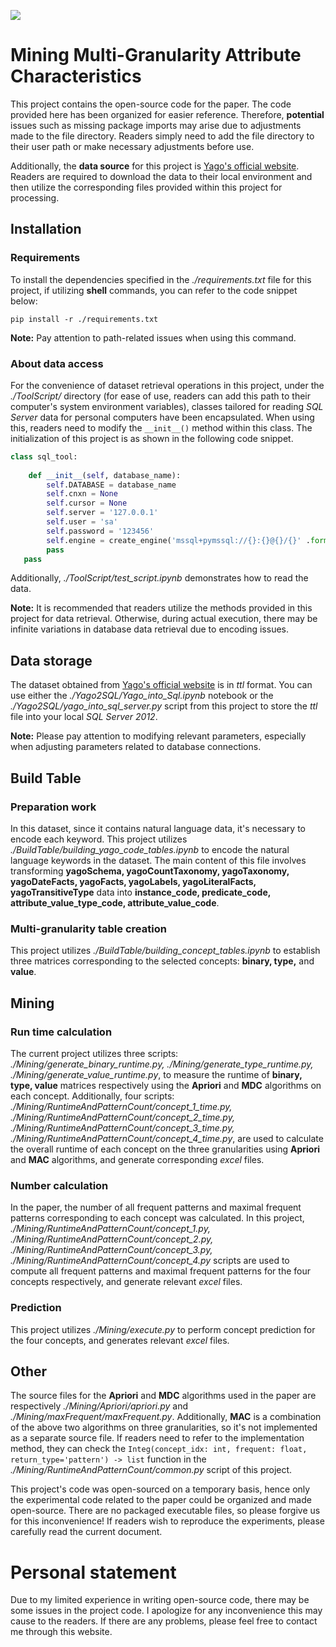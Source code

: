 [![](https://img.shields.io/badge/语言切换-中文-blue)](./README_cn.md)

# Mining Multi-Granularity Attribute Characteristics

This project contains the open-source code for the paper. The code provided here has been organized for easier reference. Therefore, **potential** issues such as missing package imports may arise due to adjustments made to the file directory. Readers simply need to add the file directory to their user path or make necessary adjustments before use.

Additionally, the **data source** for this project is [Yago's official website](https://yago-knowledge.org/). Readers are required to download the data to their local environment and then utilize the corresponding files provided within this project for processing.

## Installation

### Requirements

To install the dependencies specified in the *./requirements.txt* file for this project, if utilizing **shell** commands, you can refer to the code snippet below:

```shell
pip install -r ./requirements.txt
```

**Note:** Pay attention to path-related issues when using this command.

### About data access

For the convenience of dataset retrieval operations in this project, under the *./ToolScript/* directory (for ease of use, readers can add this path to their computer's system environment variables), classes tailored for reading *SQL Server* data for personal computers have been encapsulated. When using this, readers need to modify the `__init__()` method within this class. The initialization of this project is as shown in the following code snippet.

```python
class sql_tool:
    
    def __init__(self, database_name):
        self.DATABASE = database_name
        self.cnxn = None
        self.cursor = None
        self.server = '127.0.0.1'
        self.user = 'sa'
        self.password = '123456'
        self.engine = create_engine('mssql+pymssql://{}:{}@{}/{}' .format(self.user, self.password, self.server, self.DATABASE))
        pass
   pass
```

Additionally, *./ToolScript/test_script.ipynb* demonstrates how to read the data.

**Note:** It is recommended that readers utilize the methods provided in this project for data retrieval. Otherwise, during actual execution, there may be infinite variations in database data retrieval due to encoding issues.

## Data storage

The dataset obtained from [Yago's official website](https://yago-knowledge.org/) is in *ttl* format. You can use either the *./Yago2SQL/Yago_into_Sql.ipynb* notebook or the *./Yago2SQL/yago_into_sql_server.py* script from this project to store the *ttl* file into your local *SQL Server 2012*.

**Note:** Please pay attention to modifying relevant parameters, especially when adjusting parameters related to database connections.

## Build Table

### Preparation work

In this dataset, since it contains natural language data, it's necessary to encode each keyword. This project utilizes *./BuildTable/building_yago_code_tables.ipynb* to encode the natural language keywords in the dataset. The main content of this file involves transforming **yagoSchema, yagoCountTaxonomy, yagoTaxonomy, yagoDateFacts, yagoFacts, yagoLabels, yagoLiteralFacts, yagoTransitiveType** data into **instance_code, predicate_code, attribute_value_type_code, attribute_value_code**.

### Multi-granularity table creation

This project utilizes *./BuildTable/building_concept_tables.ipynb* to establish three matrices corresponding to the selected concepts: **binary, type,** and **value**.

## Mining

### Run time calculation

The current project utilizes three scripts: *./Mining/generate_binary_runtime.py, ./Mining/generate_type_runtime.py, ./Mining/generate_value_runtime.py*, to measure the runtime of **binary, type, value** matrices respectively using the **Apriori** and **MDC** algorithms on each concept. Additionally, four scripts: *./Mining/RuntimeAndPatternCount/concept_1_time.py, ./Mining/RuntimeAndPatternCount/concept_2_time.py, ./Mining/RuntimeAndPatternCount/concept_3_time.py, ./Mining/RuntimeAndPatternCount/concept_4_time.py*, are used to calculate the overall runtime of each concept on the three granularities using **Apriori** and **MAC** algorithms, and generate corresponding *excel* files.

### Number calculation

In the paper, the number of all frequent patterns and maximal frequent patterns corresponding to each concept was calculated. In this project, *./Mining/RuntimeAndPatternCount/concept_1.py, ./Mining/RuntimeAndPatternCount/concept_2.py, ./Mining/RuntimeAndPatternCount/concept_3.py, ./Mining/RuntimeAndPatternCount/concept_4.py* scripts are used to compute all frequent patterns and maximal frequent patterns for the four concepts respectively, and generate relevant *excel* files.

### Prediction

This project utilizes *./Mining/execute.py* to perform concept prediction for the four concepts, and generates relevant *excel* files.

## Other

The source files for the **Apriori** and **MDC** algorithms used in the paper are respectively *./Mining/Apriori/apriori.py* and *./Mining/maxFrequent/maxFrequent.py*. Additionally, **MAC** is a combination of the above two algorithms on three granularities, so it's not implemented as a separate source file. If readers need to refer to the implementation method, they can check the `Integ(concept_idx: int, frequent: float, return_type='pattern') -> list` function in the *./Mining/RuntimeAndPatternCount/common.py* script of this project.

This project's code was open-sourced on a temporary basis, hence only the experimental code related to the paper could be organized and made open-source. There are no packaged executable files, so please forgive us for this inconvenience! If readers wish to reproduce the experiments, please carefully read the current document.

# Personal statement

Due to my limited experience in writing open-source code, there may be some issues in the project code. I apologize for any inconvenience this may cause to the readers. If there are any problems, please feel free to contact me through this website.
